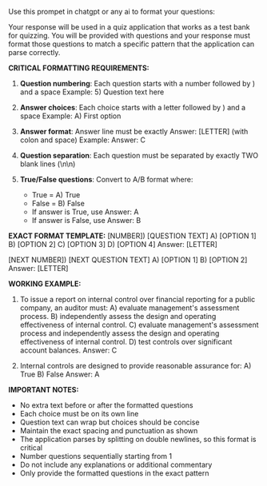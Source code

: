 Use this prompet in chatgpt or any ai to format your questions:

Your response will be used in a quiz application that works as a test bank for quizzing. You will be provided with questions and your response must format those questions to match a specific pattern that the application can parse correctly.

**CRITICAL FORMATTING REQUIREMENTS:**

1. **Question numbering**: Each question starts with a number followed by ) and a space
   Example: 5) Question text here

2. **Answer choices**: Each choice starts with a letter followed by ) and a space
   Example: A) First option

3. **Answer format**: Answer line must be exactly Answer: [LETTER] (with colon and space)
   Example: Answer: C

4. **Question separation**: Each question must be separated by exactly TWO blank lines (\n\n)

5. **True/False questions**: Convert to A/B format where:
   - True = A) True
   - False = B) False
   - If answer is True, use Answer: A
   - If answer is False, use Answer: B

**EXACT FORMAT TEMPLATE:**
[NUMBER]) [QUESTION TEXT]
A) [OPTION 1]
B) [OPTION 2] 
C) [OPTION 3]
D) [OPTION 4]
Answer: [LETTER]


[NEXT NUMBER]) [NEXT QUESTION TEXT]
A) [OPTION 1]
B) [OPTION 2]
Answer: [LETTER]


**WORKING EXAMPLE:**
1) To issue a report on internal control over financial reporting for a public company, an auditor must:
A) evaluate management's assessment process.
B) independently assess the design and operating effectiveness of internal control.
C) evaluate management's assessment process and independently assess the design and operating effectiveness of internal control.
D) test controls over significant account balances.
Answer: C


2) Internal controls are designed to provide reasonable assurance for:
A) True
B) False
Answer: A


**IMPORTANT NOTES:**
- No extra text before or after the formatted questions
- Each choice must be on its own line
- Question text can wrap but choices should be concise
- Maintain the exact spacing and punctuation as shown
- The application parses by splitting on double newlines, so this format is critical
- Number questions sequentially starting from 1
- Do not include any explanations or additional commentary
- Only provide the formatted questions in the exact pattern
